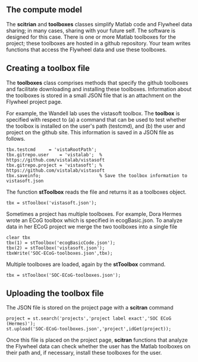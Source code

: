 ## The compute model
The **scitrian** and **toolboxes** classes simplify Matlab code and Flywheel data sharing; in many cases, sharing with your future self.  The software is designed for this case.  There is one or more Matlab toolboxes for the project; these toolboxes are hosted in a github repository. Your team writes functions that access the Flywheel data and use these toolboxes.

## Creating a toolbox file
The **toolboxes** class comprises methods that specify the github toolboxes and facilitate downloading and installing these toolboxes.  Information about the toolboxes is stored in a small JSON file that is an attachment on the Flywheel project page.  

For example, the Wandell lab uses the vistasoft toolbox.  The **toolbox** is specified with respect to (a) a command that can be used to test whether the toolbox is installed on the user's path (testcmd), and (b) the user and project on the github site.  This information is saved in a JSON file as follows.
```
tbx.testcmd     = 'vistaRootPath';
tbx.gitrepo.user    = 'vistalab';  % https://github.com/vistalab/vistasoft
tbx.gitrepo.project = 'vistasoft'; % https://github.com/vistalab/vistasoft
tbx.saveinfo;                      % Save the toolbox information to vistasoft.json
```
The function **stToolbox** reads the file and returns it as a toolboxes object.

    tbx = stToolbox('vistasoft.json');

Sometimes a project has multiple toolboxes.  For example, Dora Hermes wrote an ECoG toolbox which is specified in ecogBasic.json. To analyze data in her ECoG project we merge the two toolboxes into a single file
```
clear tbx
tbx(1) = stToolbox('ecogBasicCode.json');
tbx(2) = stToolbox('vistasoft.json');
tbxWrite('SOC-ECoG-toolboxes.json',tbx);
```
Multiple toolboxes are loaded, again by the **stToolbox** command.

    tbx = stToolbox('SOC-ECoG-toolboxes.json');

## Uploading the toolbox file 

The JSON file is stored on the project page with a **scitran** command 

    project = st.search('projects','project label exact','SOC ECoG (Hermes)');
    st.upload('SOC-ECoG-toolboxes.json','project',idGet(project));

Once this file is placed on the project page, **scitran** functions that analyze the Flywheel data can check whether the user has the Matlab toolboxes on their path and, if necessary, install these toolboxes for the user.
